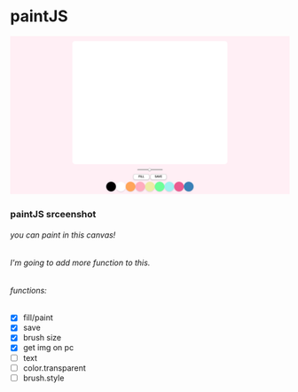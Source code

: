 # paintJS

![pjs](./doc/pjs.png)

### paintJS srceenshot

###### you can paint in this canvas!
###### I'm going to add more function to this.

###### functions:

- [x] fill/paint
- [x] save
- [x] brush size
- [x] get img on pc
- [ ] text
- [ ] color.transparent
- [ ] brush.style